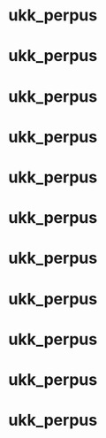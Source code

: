 # ukk_perpus
# ukk_perpus
# ukk_perpus
# ukk_perpus
# ukk_perpus
# ukk_perpus
# ukk_perpus
# ukk_perpus
# ukk_perpus
# ukk_perpus
# ukk_perpus
